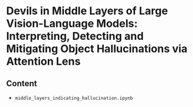 # Devils in Middle Layers of Large Vision-Language Models: Interpreting, Detecting and Mitigating Object Hallucinations via Attention Lens



## Content
- `middle_layers_indicating_hallucination.ipynb`
